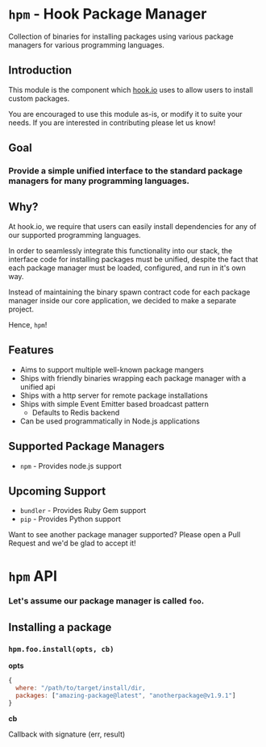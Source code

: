 # `hpm` - **H**ook **P**ackage **M**anager

Collection of binaries for installing packages using various package managers for various programming languages.

## Introduction

This module is the component which [hook.io](http://hook.io) uses to allow users to install custom packages.

You are encouraged to use this module as-is, or modify it to suite your needs. If you are interested in contributing please let us know!

## Goal

### Provide a simple unified interface to the standard package managers for many programming languages.

## Why?

At hook.io, we require that users can easily install dependencies for any of our supported programming languages.

In order to seamlessly integrate this functionality into our stack, the interface code for installing packages must be unified, despite the fact that each package manager must be loaded, configured, and run in it's own way.

Instead of maintaining the binary spawn contract code for each package manager inside our core application, we decided to make a separate project.

Hence, `hpm`!

## Features

 - Aims to support multiple well-known package mangers
 - Ships with friendly binaries wrapping each package manager with a unified api
 - Ships with a http server for remote package installations
 - Ships with simple Event Emitter based broadcast pattern
   - Defaults to Redis backend
 - Can be used programmatically in Node.js applications

## Supported Package Managers

 - `npm` - Provides node.js support
 
## Upcoming Support

 - `bundler` - Provides Ruby Gem support
 - `pip` - Provides Python support
 
Want to see another package manager supported? Please open a Pull Request and we'd be glad to accept it!

# `hpm` API

### Let's assume our package manager is called `foo`.

## Installing a package

### `hpm.foo.install(opts, cb)`

**opts**

```js
{
  where: "/path/to/target/install/dir,
  packages: ["amazing-package@latest", "anotherpackage@v1.9.1"]
}
```

**cb**

Callback with signature (err, result)